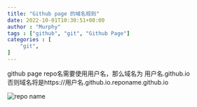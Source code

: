 ```yaml
---
title: "Github page 的域名规则"
date: 2022-10-01T10:30:51+08:00
author : "Murphy"
tags : ["github", "git", "Github Page"]
categories : [
    "git",
]
---
```


github page repo名需要使用用户名，那么域名为 用户名.github.io  
否则域名将是https://用户名.github.io.reponame.github.io  

![repo name](/img/reponame.png)
